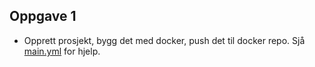 ## Oppgave 1

* Opprett prosjekt, bygg det med docker, push det til docker repo. Sjå [main.yml](.github/main.yml) for hjelp.
